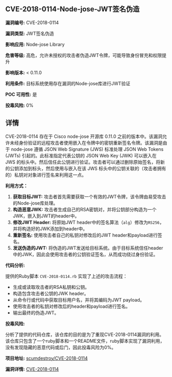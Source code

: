 ## CVE-2018-0114-Node-jose-JWT签名伪造

**漏洞编号:** CVE-2018-0114

**漏洞类型:** JWT签名伪造

**影响应用:** Node-jose Library

**危害等级:** 高危，允许未授权的攻击者伪造JWT令牌，可能导致身份冒充和权限提升

**影响版本:** < 0.11.0

**利用条件:** 目标系统使用存在漏洞的Node-jose库进行JWT验证

**POC 可用性:** 是

**投毒风险:** 0%

## 详情

CVE-2018-0114 存在于 Cisco node-jose 开源库 0.11.0 之前的版本中。该漏洞允许未经身份验证的远程攻击者使用嵌入在令牌中的密钥重新签名令牌。该漏洞是由于 node-jose 遵循 JSON Web Signature (JWS) 标准处理 JSON Web Tokens (JWTs) 引起的。此标准指定代表公钥的 JSON Web Key (JWK) 可以嵌入在 JWS 的标头中。然后信任此公钥进行验证。攻击者可以通过删除原始签名，将新的公钥添加到标头，然后使用与嵌入在该 JWS 标头中的公钥关联的（攻击者拥有的）私钥对对象进行签名来利用这一点。

**利用方式：**

1.  **获取目标JWT:** 攻击者首先需要获取一个有效的JWT令牌，该令牌由易受攻击的Node-jose库处理。
2.  **构造恶意JWK:** 攻击者生成自己的RSA密钥对，并将公钥部分构造为一个JWK，嵌入到JWT的header中。
3.  **修改JWT Header:**  将原始JWT header中的签名算法（`alg`）修改为`RS256`，并将构造好的JWK添加到header中。
4.  **重新签名:** 使用攻击者自己的私钥对修改后的JWT header和payload进行签名。
5.  **发送伪造的JWT:** 将伪造的JWT发送给目标系统。由于目标系统信任header中的JWK，因此会使用攻击者的公钥验证签名，从而成功绕过身份验证。

**代码分析:**

提供的Ruby脚本 `CVE-2018-0114.rb` 实现了上述的攻击流程：

*   生成或读取攻击者的RSA私钥和公钥。
*   构造包含攻击者公钥的JWK header。
*   从命令行或代码中获取目标用户名，并将其编码为JWT payload。
*   使用攻击者的私钥对修改后的header和payload进行签名。
*   输出最终的伪造JWT。

**投毒风险:**

分析了提供的代码仓库，该仓库的目的是为了重现CVE-2018-0114漏洞的利用。该仓库只包含了一个ruby脚本和一个README文件，ruby脚本实现了漏洞利用，没有发现隐藏的恶意代码或后门，因此投毒风险为0%。

**项目地址:** [scumdestroy/CVE-2018-0114](https://github.com/scumdestroy/CVE-2018-0114)

**漏洞详情:** [CVE-2018-0114](https://nvd.nist.gov/vuln/detail/CVE-2018-0114)